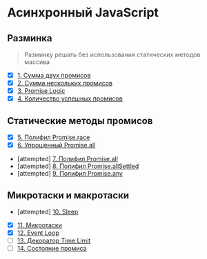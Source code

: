 # Асинхронный JavaScript

## Разминка
> Разминку решать без использования статических методов массива
- [x] [1. Сумма двух промисов](1.add-two-promises.js)
- [x] [2. Сумма нескольких промисов](2.add-all-promises.js)
- [x] [3. Promise Logic](3.promise-logic.js)
- [x] [4. Количество успешных промисов](4.count-fulfilled-promises.js)

## Статические методы промисов
- [x] [5. Полифил Promise.race](5.race.js)
- [x] [6. Упрощенный Promise.all](6.simple-all.js)
- [attempted] [7. Полифил Promise.all](7.all.js)
- [attempted] [8. Полифил Promise.allSettled](8.all-settled.js)
- [attempted] [9. Полифил Promise.any](9.any.js)

## Микротаски и макротаски
- [attempted] [10. Sleep](10.sleep.js)
- [x] [11. Микротаски](11.microtasks.js)
- [x] [12. Event Loop](12.event-loop.js)
- [ ] [13. Декоратор Time Limit](13.time-limit.js)
- [ ] [14. Состояние промиса](14.state.js)